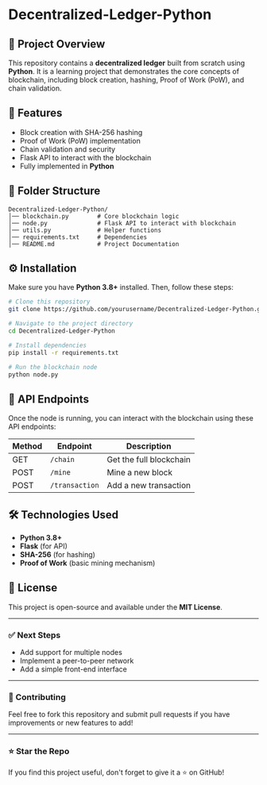 # **Decentralized-Ledger-Python**

## **📌 Project Overview**  
This repository contains a **decentralized ledger** built from scratch using **Python**. It is a learning project that demonstrates the core concepts of blockchain, including block creation, hashing, Proof of Work (PoW), and chain validation.  

## **🚀 Features**  
- Block creation with SHA-256 hashing  
- Proof of Work (PoW) implementation  
- Chain validation and security  
- Flask API to interact with the blockchain  
- Fully implemented in **Python**  

## **📂 Folder Structure**  
```
Decentralized-Ledger-Python/
│── blockchain.py        # Core blockchain logic
│── node.py              # Flask API to interact with blockchain
│── utils.py             # Helper functions
│── requirements.txt     # Dependencies
│── README.md            # Project Documentation
```

## **⚙️ Installation**  
Make sure you have **Python 3.8+** installed. Then, follow these steps:  

```bash
# Clone this repository
git clone https://github.com/yourusername/Decentralized-Ledger-Python.git

# Navigate to the project directory
cd Decentralized-Ledger-Python

# Install dependencies
pip install -r requirements.txt

# Run the blockchain node
python node.py
```

## **📡 API Endpoints**  
Once the node is running, you can interact with the blockchain using these API endpoints:  

| Method | Endpoint        | Description |
|--------|----------------|-------------|
| GET    | `/chain`       | Get the full blockchain |
| POST   | `/mine`        | Mine a new block |
| POST   | `/transaction` | Add a new transaction |

## **🛠️ Technologies Used**  
- **Python 3.8+**  
- **Flask** (for API)  
- **SHA-256** (for hashing)  
- **Proof of Work** (basic mining mechanism)  

## **📜 License**  
This project is open-source and available under the **MIT License**.  

---

### ✅ **Next Steps**  
- Add support for multiple nodes  
- Implement a peer-to-peer network  
- Add a simple front-end interface  

---

### **🔗 Contributing**  
Feel free to fork this repository and submit pull requests if you have improvements or new features to add!  

---

### **⭐ Star the Repo**  
If you find this project useful, don't forget to give it a ⭐ on GitHub!  

